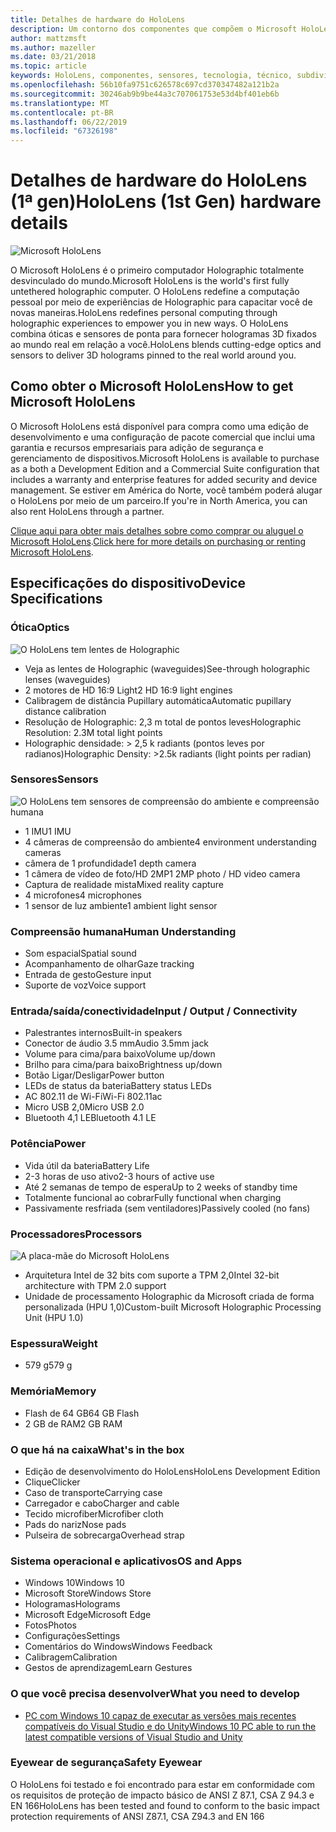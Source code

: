 ```yaml
---
title: Detalhes de hardware do HoloLens
description: Um contorno dos componentes que compõem o Microsoft HoloLens, o primeiro computador Holographic totalmente desvinculado do mundo que executa o Windows.
author: mattzmsft
ms.author: mazeller
ms.date: 03/21/2018
ms.topic: article
keywords: HoloLens, componentes, sensores, tecnologia, técnico, subdivisão, desmontagem,
ms.openlocfilehash: 56b10fa9751c626578c697cd370347482a121b2a
ms.sourcegitcommit: 30246ab9b9be44a3c707061753e53d4bf401eb6b
ms.translationtype: MT
ms.contentlocale: pt-BR
ms.lasthandoff: 06/22/2019
ms.locfileid: "67326198"
---
```

# <a name="hololens-1st-gen-hardware-details"></a><span data-ttu-id="0588c-104">Detalhes de hardware do HoloLens (1ª gen)</span><span class="sxs-lookup"><span data-stu-id="0588c-104">HoloLens (1st Gen) hardware details</span></span>

![Microsoft HoloLens](images/see-through-400px.jpg)

<span data-ttu-id="0588c-106">O Microsoft HoloLens é o primeiro computador Holographic totalmente desvinculado do mundo.</span><span class="sxs-lookup"><span data-stu-id="0588c-106">Microsoft HoloLens is the world's first fully untethered holographic computer.</span></span> <span data-ttu-id="0588c-107">O HoloLens redefine a computação pessoal por meio de experiências de Holographic para capacitar você de novas maneiras.</span><span class="sxs-lookup"><span data-stu-id="0588c-107">HoloLens redefines personal computing through holographic experiences to empower you in new ways.</span></span> <span data-ttu-id="0588c-108">O HoloLens combina óticas e sensores de ponta para fornecer hologramas 3D fixados ao mundo real em relação a você.</span><span class="sxs-lookup"><span data-stu-id="0588c-108">HoloLens blends cutting-edge optics and sensors to deliver 3D holograms pinned to the real world around you.</span></span>

## <a name="how-to-get-microsoft-hololens"></a><span data-ttu-id="0588c-109">Como obter o Microsoft HoloLens</span><span class="sxs-lookup"><span data-stu-id="0588c-109">How to get Microsoft HoloLens</span></span>

<span data-ttu-id="0588c-110">O Microsoft HoloLens está disponível para compra como uma edição de desenvolvimento e uma configuração de pacote comercial que inclui uma garantia e recursos empresariais para adição de segurança e gerenciamento de dispositivos.</span><span class="sxs-lookup"><span data-stu-id="0588c-110">Microsoft HoloLens is available to purchase as a both a Development Edition and a Commercial Suite configuration that includes a warranty and enterprise features for added security and device management.</span></span> <span data-ttu-id="0588c-111">Se estiver em América do Norte, você também poderá alugar o HoloLens por meio de um parceiro.</span><span class="sxs-lookup"><span data-stu-id="0588c-111">If you're in North America, you can also rent HoloLens through a partner.</span></span>

<span data-ttu-id="0588c-112">[Clique aqui para obter mais detalhes sobre como comprar ou aluguel o Microsoft HoloLens](https://www.microsoft.com/hololens/buy).</span><span class="sxs-lookup"><span data-stu-id="0588c-112">[Click here for more details on purchasing or renting Microsoft HoloLens](https://www.microsoft.com/hololens/buy).</span></span>

## <a name="device-specifications"></a><span data-ttu-id="0588c-113">Especificações do dispositivo</span><span class="sxs-lookup"><span data-stu-id="0588c-113">Device Specifications</span></span>

### <a name="optics"></a><span data-ttu-id="0588c-114">Ótica</span><span class="sxs-lookup"><span data-stu-id="0588c-114">Optics</span></span>

![O HoloLens tem lentes de Holographic](images/displays-400px.jpg)
* <span data-ttu-id="0588c-116">Veja as lentes de Holographic (waveguides)</span><span class="sxs-lookup"><span data-stu-id="0588c-116">See-through holographic lenses (waveguides)</span></span>
* <span data-ttu-id="0588c-117">2 motores de HD 16:9 Light</span><span class="sxs-lookup"><span data-stu-id="0588c-117">2 HD 16:9 light engines</span></span>
* <span data-ttu-id="0588c-118">Calibragem de distância Pupillary automática</span><span class="sxs-lookup"><span data-stu-id="0588c-118">Automatic pupillary distance calibration</span></span>
* <span data-ttu-id="0588c-119">Resolução de Holographic: 2,3 m total de pontos leves</span><span class="sxs-lookup"><span data-stu-id="0588c-119">Holographic Resolution: 2.3M total light points</span></span>
* <span data-ttu-id="0588c-120">Holographic densidade: > 2,5 k radiants (pontos leves por radianos)</span><span class="sxs-lookup"><span data-stu-id="0588c-120">Holographic Density: >2.5k radiants (light points per radian)</span></span>

### <a name="sensors"></a><span data-ttu-id="0588c-121">Sensores</span><span class="sxs-lookup"><span data-stu-id="0588c-121">Sensors</span></span>

![O HoloLens tem sensores de compreensão do ambiente e compreensão humana](images/sensor-bar-400px.jpg)
* <span data-ttu-id="0588c-123">1 IMU</span><span class="sxs-lookup"><span data-stu-id="0588c-123">1 IMU</span></span>
* <span data-ttu-id="0588c-124">4 câmeras de compreensão do ambiente</span><span class="sxs-lookup"><span data-stu-id="0588c-124">4 environment understanding cameras</span></span>
* <span data-ttu-id="0588c-125">câmera de 1 profundidade</span><span class="sxs-lookup"><span data-stu-id="0588c-125">1 depth camera</span></span>
* <span data-ttu-id="0588c-126">1 câmera de vídeo de foto/HD 2MP</span><span class="sxs-lookup"><span data-stu-id="0588c-126">1 2MP photo / HD video camera</span></span>
* <span data-ttu-id="0588c-127">Captura de realidade mista</span><span class="sxs-lookup"><span data-stu-id="0588c-127">Mixed reality capture</span></span>
* <span data-ttu-id="0588c-128">4 microfones</span><span class="sxs-lookup"><span data-stu-id="0588c-128">4 microphones</span></span>
* <span data-ttu-id="0588c-129">1 sensor de luz ambiente</span><span class="sxs-lookup"><span data-stu-id="0588c-129">1 ambient light sensor</span></span>

### <a name="human-understanding"></a><span data-ttu-id="0588c-130">Compreensão humana</span><span class="sxs-lookup"><span data-stu-id="0588c-130">Human Understanding</span></span>
* <span data-ttu-id="0588c-131">Som espacial</span><span class="sxs-lookup"><span data-stu-id="0588c-131">Spatial sound</span></span>
* <span data-ttu-id="0588c-132">Acompanhamento de olhar</span><span class="sxs-lookup"><span data-stu-id="0588c-132">Gaze tracking</span></span>
* <span data-ttu-id="0588c-133">Entrada de gesto</span><span class="sxs-lookup"><span data-stu-id="0588c-133">Gesture input</span></span>
* <span data-ttu-id="0588c-134">Suporte de voz</span><span class="sxs-lookup"><span data-stu-id="0588c-134">Voice support</span></span>

### <a name="input--output--connectivity"></a><span data-ttu-id="0588c-135">Entrada/saída/conectividade</span><span class="sxs-lookup"><span data-stu-id="0588c-135">Input / Output / Connectivity</span></span>
* <span data-ttu-id="0588c-136">Palestrantes internos</span><span class="sxs-lookup"><span data-stu-id="0588c-136">Built-in speakers</span></span>
* <span data-ttu-id="0588c-137">Conector de áudio 3.5 mm</span><span class="sxs-lookup"><span data-stu-id="0588c-137">Audio 3.5mm jack</span></span>
* <span data-ttu-id="0588c-138">Volume para cima/para baixo</span><span class="sxs-lookup"><span data-stu-id="0588c-138">Volume up/down</span></span>
* <span data-ttu-id="0588c-139">Brilho para cima/para baixo</span><span class="sxs-lookup"><span data-stu-id="0588c-139">Brightness up/down</span></span>
* <span data-ttu-id="0588c-140">Botão Ligar/Desligar</span><span class="sxs-lookup"><span data-stu-id="0588c-140">Power button</span></span>
* <span data-ttu-id="0588c-141">LEDs de status da bateria</span><span class="sxs-lookup"><span data-stu-id="0588c-141">Battery status LEDs</span></span>
* <span data-ttu-id="0588c-142">AC 802.11 de Wi-Fi</span><span class="sxs-lookup"><span data-stu-id="0588c-142">Wi-Fi 802.11ac</span></span>
* <span data-ttu-id="0588c-143">Micro USB 2,0</span><span class="sxs-lookup"><span data-stu-id="0588c-143">Micro USB 2.0</span></span>
* <span data-ttu-id="0588c-144">Bluetooth 4,1 LE</span><span class="sxs-lookup"><span data-stu-id="0588c-144">Bluetooth 4.1 LE</span></span>

### <a name="power"></a><span data-ttu-id="0588c-145">Potência</span><span class="sxs-lookup"><span data-stu-id="0588c-145">Power</span></span>
* <span data-ttu-id="0588c-146">Vida útil da bateria</span><span class="sxs-lookup"><span data-stu-id="0588c-146">Battery Life</span></span>
* <span data-ttu-id="0588c-147">2-3 horas de uso ativo</span><span class="sxs-lookup"><span data-stu-id="0588c-147">2-3 hours of active use</span></span>
* <span data-ttu-id="0588c-148">Até 2 semanas de tempo de espera</span><span class="sxs-lookup"><span data-stu-id="0588c-148">Up to 2 weeks of standby time</span></span>
* <span data-ttu-id="0588c-149">Totalmente funcional ao cobrar</span><span class="sxs-lookup"><span data-stu-id="0588c-149">Fully functional when charging</span></span>
* <span data-ttu-id="0588c-150">Passivamente resfriada (sem ventiladores)</span><span class="sxs-lookup"><span data-stu-id="0588c-150">Passively cooled (no fans)</span></span>

### <a name="processors"></a><span data-ttu-id="0588c-151">Processadores</span><span class="sxs-lookup"><span data-stu-id="0588c-151">Processors</span></span>

![A placa-mãe do Microsoft HoloLens](images/motherboard-400px.jpg)
* <span data-ttu-id="0588c-153">Arquitetura Intel de 32 bits com suporte a TPM 2,0</span><span class="sxs-lookup"><span data-stu-id="0588c-153">Intel 32-bit architecture with TPM 2.0 support</span></span>
* <span data-ttu-id="0588c-154">Unidade de processamento Holographic da Microsoft criada de forma personalizada (HPU 1,0)</span><span class="sxs-lookup"><span data-stu-id="0588c-154">Custom-built Microsoft Holographic Processing Unit (HPU 1.0)</span></span>

### <a name="weight"></a><span data-ttu-id="0588c-155">Espessura</span><span class="sxs-lookup"><span data-stu-id="0588c-155">Weight</span></span>
* <span data-ttu-id="0588c-156">579 g</span><span class="sxs-lookup"><span data-stu-id="0588c-156">579 g</span></span>

### <a name="memory"></a><span data-ttu-id="0588c-157">Memória</span><span class="sxs-lookup"><span data-stu-id="0588c-157">Memory</span></span>
* <span data-ttu-id="0588c-158">Flash de 64 GB</span><span class="sxs-lookup"><span data-stu-id="0588c-158">64 GB Flash</span></span>
* <span data-ttu-id="0588c-159">2 GB de RAM</span><span class="sxs-lookup"><span data-stu-id="0588c-159">2 GB RAM</span></span>

### <a name="whats-in-the-box"></a><span data-ttu-id="0588c-160">O que há na caixa</span><span class="sxs-lookup"><span data-stu-id="0588c-160">What's in the box</span></span>
* <span data-ttu-id="0588c-161">Edição de desenvolvimento do HoloLens</span><span class="sxs-lookup"><span data-stu-id="0588c-161">HoloLens Development Edition</span></span>
* <span data-ttu-id="0588c-162">Clique</span><span class="sxs-lookup"><span data-stu-id="0588c-162">Clicker</span></span>
* <span data-ttu-id="0588c-163">Caso de transporte</span><span class="sxs-lookup"><span data-stu-id="0588c-163">Carrying case</span></span>
* <span data-ttu-id="0588c-164">Carregador e cabo</span><span class="sxs-lookup"><span data-stu-id="0588c-164">Charger and cable</span></span>
* <span data-ttu-id="0588c-165">Tecido microfiber</span><span class="sxs-lookup"><span data-stu-id="0588c-165">Microfiber cloth</span></span>
* <span data-ttu-id="0588c-166">Pads do nariz</span><span class="sxs-lookup"><span data-stu-id="0588c-166">Nose pads</span></span>
* <span data-ttu-id="0588c-167">Pulseira de sobrecarga</span><span class="sxs-lookup"><span data-stu-id="0588c-167">Overhead strap</span></span>

### <a name="os-and-apps"></a><span data-ttu-id="0588c-168">Sistema operacional e aplicativos</span><span class="sxs-lookup"><span data-stu-id="0588c-168">OS and Apps</span></span>
* <span data-ttu-id="0588c-169">Windows 10</span><span class="sxs-lookup"><span data-stu-id="0588c-169">Windows 10</span></span>
* <span data-ttu-id="0588c-170">Microsoft Store</span><span class="sxs-lookup"><span data-stu-id="0588c-170">Windows Store</span></span>
* <span data-ttu-id="0588c-171">Hologramas</span><span class="sxs-lookup"><span data-stu-id="0588c-171">Holograms</span></span>
* <span data-ttu-id="0588c-172">Microsoft Edge</span><span class="sxs-lookup"><span data-stu-id="0588c-172">Microsoft Edge</span></span>
* <span data-ttu-id="0588c-173">Fotos</span><span class="sxs-lookup"><span data-stu-id="0588c-173">Photos</span></span>
* <span data-ttu-id="0588c-174">Configurações</span><span class="sxs-lookup"><span data-stu-id="0588c-174">Settings</span></span>
* <span data-ttu-id="0588c-175">Comentários do Windows</span><span class="sxs-lookup"><span data-stu-id="0588c-175">Windows Feedback</span></span>
* <span data-ttu-id="0588c-176">Calibragem</span><span class="sxs-lookup"><span data-stu-id="0588c-176">Calibration</span></span>
* <span data-ttu-id="0588c-177">Gestos de aprendizagem</span><span class="sxs-lookup"><span data-stu-id="0588c-177">Learn Gestures</span></span>

### <a name="what-you-need-to-develop"></a><span data-ttu-id="0588c-178">O que você precisa desenvolver</span><span class="sxs-lookup"><span data-stu-id="0588c-178">What you need to develop</span></span>
* [<span data-ttu-id="0588c-179">PC com Windows 10 capaz de executar as versões mais recentes compatíveis do Visual Studio e do Unity</span><span class="sxs-lookup"><span data-stu-id="0588c-179">Windows 10 PC able to run the latest compatible versions of Visual Studio and Unity</span></span>](install-the-tools.md)

### <a name="safety-eyewear"></a><span data-ttu-id="0588c-180">Eyewear de segurança</span><span class="sxs-lookup"><span data-stu-id="0588c-180">Safety Eyewear</span></span>

<span data-ttu-id="0588c-181">O HoloLens foi testado e foi encontrado para estar em conformidade com os requisitos de proteção de impacto básico de ANSI Z 87.1, CSA Z 94.3 e EN 166</span><span class="sxs-lookup"><span data-stu-id="0588c-181">HoloLens has been tested and found to conform to the basic impact protection requirements of ANSI Z87.1, CSA Z94.3 and EN 166</span></span>

